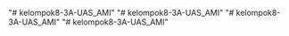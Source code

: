 "# kelompok8-3A-UAS_AMI" 
"# kelompok8-3A-UAS_AMI" 
"# kelompok8-3A-UAS_AMI" 
"# kelompok8-3A-UAS_AMI" 
